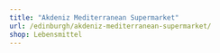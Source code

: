 ```yaml
---
title: "Akdeniz Mediterranean Supermarket"
url: /edinburgh/akdeniz-mediterranean-supermarket/
shop: Lebensmittel
---
```

